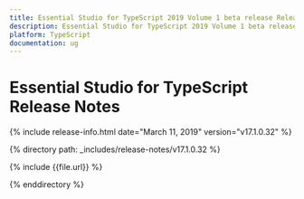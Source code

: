 ```yaml
---
title: Essential Studio for TypeScript 2019 Volume 1 beta release Release Notes  
description: Essential Studio for TypeScript 2019 Volume 1 beta release Release Notes  
platform: TypeScript
documentation: ug
---
```


# Essential Studio for TypeScript  Release Notes  

{% include release-info.html date="March 11, 2019"  version="v17.1.0.32" %} 


{% directory path: _includes/release-notes/v17.1.0.32 %}

{% include {{file.url}} %}

{% enddirectory %}